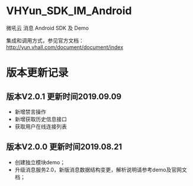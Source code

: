 # VHYun_SDK_IM_Android
微吼云 消息 Android SDK 及 Demo

集成和调用方式，参见官方文档：http://yun.vhall.com/document/document/index

# 版本更新记录
## 版本V2.0.1 更新时间2019.09.09  
* 新增禁言操作
* 新增获取历史信息接口
* 获取用户在线连接列表


## 版本V2.0.0 更新时间2019.08.21
* 创建独立模块demo；
* 升级消息服务2.0，新版消息数据结构变更，解析说明请参考demo及官网文档；